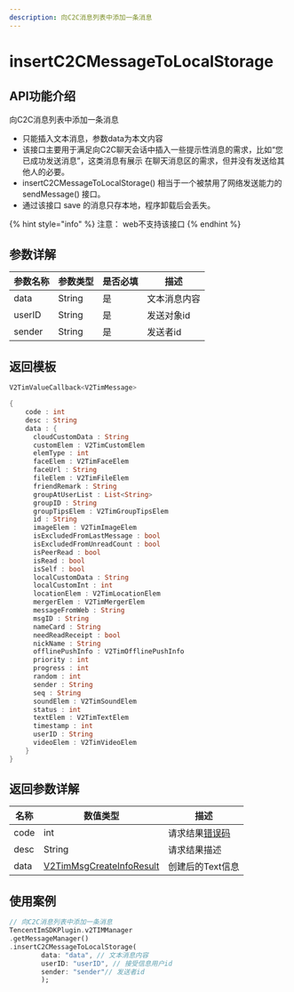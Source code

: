 ```yaml
---
description: 向C2C消息列表中添加一条消息
---
```


# insertC2CMessageToLocalStorage

## API功能介绍

向C2C消息列表中添加一条消息

* 只能插入文本消息，参数data为本文内容
* 该接口主要用于满足向C2C聊天会话中插入一些提示性消息的需求，比如“您已成功发送消息”，这类消息有展示 在聊天消息区的需求，但并没有发送给其他人的必要。
* insertC2CMessageToLocalStorage() 相当于一个被禁用了网络发送能力的 sendMessage() 接口。
* 通过该接口 save 的消息只存本地，程序卸载后会丢失。

{% hint style="info" %}
注意： web不支持该接口
{% endhint %}

## 参数详解

| 参数名称   | 参数类型   | 是否必填 | 描述     |
| ------ | ------ | ---- | ------ |
| data   | String | 是    | 文本消息内容 |
| userID | String | 是    | 发送对象id |
| sender | String | 是    | 发送者id  |

## 返回模板

```dart
V2TimValueCallback<V2TimMessage>

{
    code : int
    desc : String
    data : {
      cloudCustomData : String
      customElem : V2TimCustomElem
      elemType : int
      faceElem : V2TimFaceElem
      faceUrl : String
      fileElem : V2TimFileElem
      friendRemark : String
      groupAtUserList : List<String>
      groupID : String
      groupTipsElem : V2TimGroupTipsElem
      id : String
      imageElem : V2TimImageElem
      isExcludedFromLastMessage : bool
      isExcludedFromUnreadCount : bool
      isPeerRead : bool
      isRead : bool
      isSelf : bool
      localCustomData : String
      localCustomInt : int
      locationElem : V2TimLocationElem
      mergerElem : V2TimMergerElem
      messageFromWeb : String
      msgID : String
      nameCard : String
      needReadReceipt : bool
      nickName : String
      offlinePushInfo : V2TimOfflinePushInfo
      priority : int
      progress : int
      random : int
      sender : String
      seq : String
      soundElem : V2TimSoundElem
      status : int
      textElem : V2TimTextElem
      timestamp : int
      userID : String
      videoElem : V2TimVideoElem
    }
}
```

## 返回参数详解

| 名称   | 数值类型                                                          | 描述                                                             |
| ---- | ------------------------------------------------------------- | -------------------------------------------------------------- |
| code | int                                                           | 请求结果[错误码](https://cloud.tencent.com/document/product/269/1671) |
| desc | String                                                        | 请求结果描述                                                         |
| data | [V2TimMsgCreateInfoResult](../../class/v2timsdklistener-1.md) | 创建后的Text信息                                                     |

## 使用案例  &#x20;

```dart
// 向C2C消息列表中添加一条消息
TencentImSDKPlugin.v2TIMManager
.getMessageManager()
.insertC2CMessageToLocalStorage(
        data: "data", // 文本消息内容
        userID: "userID", // 接受信息用户id
        sender: "sender"// 发送者id
        );
```
